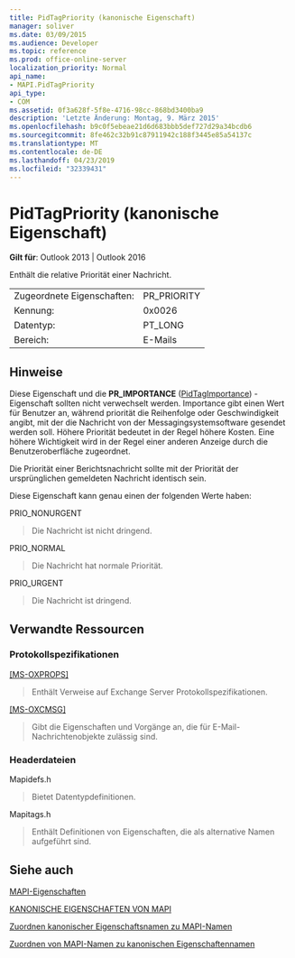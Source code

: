 ```yaml
---
title: PidTagPriority (kanonische Eigenschaft)
manager: soliver
ms.date: 03/09/2015
ms.audience: Developer
ms.topic: reference
ms.prod: office-online-server
localization_priority: Normal
api_name:
- MAPI.PidTagPriority
api_type:
- COM
ms.assetid: 0f3a628f-5f8e-4716-98cc-868bd3400ba9
description: 'Letzte Änderung: Montag, 9. März 2015'
ms.openlocfilehash: b9c0f5ebeae21d6d683bbb5def727d29a34bcdb6
ms.sourcegitcommit: 8fe462c32b91c87911942c188f3445e85a54137c
ms.translationtype: MT
ms.contentlocale: de-DE
ms.lasthandoff: 04/23/2019
ms.locfileid: "32339431"
---
```

# <a name="pidtagpriority-canonical-property"></a>PidTagPriority (kanonische Eigenschaft)

  
  
**Gilt für**: Outlook 2013 | Outlook 2016 
  
Enthält die relative Priorität einer Nachricht.
  
|||
|:-----|:-----|
|Zugeordnete Eigenschaften:  <br/> |PR_PRIORITY  <br/> |
|Kennung:  <br/> |0x0026  <br/> |
|Datentyp:  <br/> |PT_LONG  <br/> |
|Bereich:  <br/> |E-Mails  <br/> |
   
## <a name="remarks"></a>Hinweise

Diese Eigenschaft und die **PR_IMPORTANCE** ([PidTagImportance](pidtagimportance-canonical-property.md)) -Eigenschaft sollten nicht verwechselt werden. Importance gibt einen Wert für Benutzer an, während priorität die Reihenfolge oder Geschwindigkeit angibt, mit der die Nachricht von der Messagingsystemsoftware gesendet werden soll. Höhere Priorität bedeutet in der Regel höhere Kosten. Eine höhere Wichtigkeit wird in der Regel einer anderen Anzeige durch die Benutzeroberfläche zugeordnet.
  
Die Priorität einer Berichtsnachricht sollte mit der Priorität der ursprünglichen gemeldeten Nachricht identisch sein.
  
Diese Eigenschaft kann genau einen der folgenden Werte haben:
  
PRIO_NONURGENT 
  
> Die Nachricht ist nicht dringend.
    
PRIO_NORMAL 
  
> Die Nachricht hat normale Priorität.
    
PRIO_URGENT 
  
> Die Nachricht ist dringend.
    
## <a name="related-resources"></a>Verwandte Ressourcen

### <a name="protocol-specifications"></a>Protokollspezifikationen

[[MS-OXPROPS]](https://msdn.microsoft.com/library/f6ab1613-aefe-447d-a49c-18217230b148%28Office.15%29.aspx)
  
> Enthält Verweise auf Exchange Server Protokollspezifikationen.
    
[[MS-OXCMSG]](https://msdn.microsoft.com/library/7fd7ec40-deec-4c06-9493-1bc06b349682%28Office.15%29.aspx)
  
> Gibt die Eigenschaften und Vorgänge an, die für E-Mail-Nachrichtenobjekte zulässig sind.
    
### <a name="header-files"></a>Headerdateien

Mapidefs.h
  
> Bietet Datentypdefinitionen.
    
Mapitags.h
  
> Enthält Definitionen von Eigenschaften, die als alternative Namen aufgeführt sind.
    
## <a name="see-also"></a>Siehe auch



[MAPI-Eigenschaften](mapi-properties.md)
  
[KANONISCHE EIGENSCHAFTEN VON MAPI](mapi-canonical-properties.md)
  
[Zuordnen kanonischer Eigenschaftsnamen zu MAPI-Namen](mapping-canonical-property-names-to-mapi-names.md)
  
[Zuordnen von MAPI-Namen zu kanonischen Eigenschaftennamen](mapping-mapi-names-to-canonical-property-names.md)

